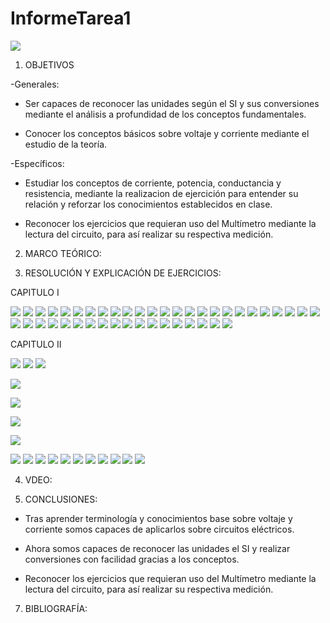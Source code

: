 # InformeTarea1
<img src="Imagenes/LOGO.png">




1. OBJETIVOS

-Generales:

* Ser capaces de reconocer las unidades según el SI y sus conversiones mediante el análisis a profundidad de los conceptos fundamentales.

* Conocer los conceptos básicos sobre voltaje y corriente mediante el estudio de la teoría.

-Específicos:

* Estudiar los conceptos de corriente, potencia, conductancia y resistencia, mediante la realizacion de ejercición para entender su relación  y reforzar los conocimientos establecidos en clase.

* Reconocer los ejercicios que requieran uso del Multímetro mediante la lectura del circuito,  para así realizar su respectiva medición.

2. MARCO TEÓRICO:


3. RESOLUCIÓN Y EXPLICACIÓN DE EJERCICIOS:

CAPITULO I

![](Imagenes/1,2-1.jpg)
![](Imagenes/3-1.jpg)
![](Imagenes/4,5,6-1.jpg)
![](Imagenes/7,8-1.jpg)
![](Imagenes/9,10,11-1.jpg)
![](magenes/12,13-1.jpg)
![](Imagenes/12,13-c2.jpg)
![](Imagenes/14,15-1.jpg)
![](Imagenes/16,17-1.jpg)
![](Imagenes/18-1.jpg)
![](Imagenes/19-1.jpg)
![](Imagenes/20-1.PNG)
![](Imagenes/21-1.PNG)
![](Imagenes/22-1.PNG)
![](Imagenes/23-1.PNG)
![](Imagenes/24-1.PNG)
![](Imagenes/25-1.PNG)
![](Imagenes/26-1.PNG)
![](Imagenes/27-1.PNG)
![](Imagenes/28,29-1.PNG)
![](Imagenes/30-1.PNG)
![](Imagenes/31-1.PNG)
![](Imagenes/32-1.PNG)
![](Imagenes/33-1.PNG)
![](Imagenes/34-1.PNG)
![](Imagenes/35-1.PNG)
![](Imagenes/36-1.PNG)
![](Imagenes/37,38-1.PNG)
![](Imagenes/39-1.PNG)
![](Imagenes/40-1.PNG)
![](Imagenes/41,42,43-1.PNG)
![](Imagenes/44-1.PNG)
![](Imagenes/45-1.PNG)
![](Imagenes/46-1.PNG)
![](Imagenes/47-1.PNG)
![](Imagenes/48-1.PNG)
![](Imagenes/49-1.PNG)
![](Imagenes/50-1.PNG)
![](Imagenes/51-1.PNG)
![](Imagenes/52-1.PNG)
![](Imagenes/53-1.PNG)
![](Imagenes/56-1.PNG)
![](Imagenes/57-1.PNG)

CAPITULO II

![](Imagenes/1,2,3-1.jpg)
![](Imagenes/4-1.jpg)
![](Imagenes/5,6-1.jpg)

![](Imagenes/7-1.jpg)

![](Imagenes/8,9,10,11-1.jpg)

![](Imagenes/12,13,14-2.jpg)

![](Imagenes/15,16-2.jpg)

![](Imagenes/17,18-2.PNG)
![](Imagenes/19,20,21-2.PNG)
![](Imagenes/22,23,24-2.PNG)
![](Imagenes/25,26,27,28-2.PNG)
![](Imagenes/29,30-2.PNG)
![](Imagenes/31,32-2.PNG)
![](Imagenes/33,34,35-2.PNG)
![](Imagenes/36,37,38-2.PNG)
![](Imagenes/41,42-2.PNG)
![](Imagenes/43-2.PNG)
![](Imagenes/44,45,46,47-2.PNG)

4. VDEO:

6. CONCLUSIONES:

* Tras aprender terminología y conocimientos base sobre voltaje y corriente somos capaces de aplicarlos sobre circuitos eléctricos.

* Ahora somos capaces de reconocer las unidades el SI y realizar conversiones con facilidad gracias a los conceptos.

* Reconocer los ejercicios que requieran uso del Multímetro mediante la lectura del circuito,  para así realizar su respectiva medición.

7. BIBLIOGRAFÍA:
